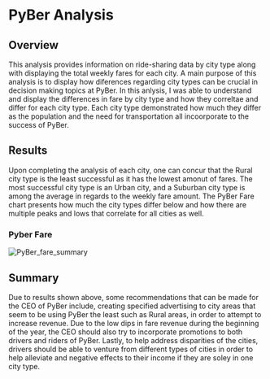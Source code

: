 # PyBer Analysis
## Overview
This analysis provides information on ride-sharing data by city type along with displaying the total weekly fares for each city. A main purpose of this analysis is to display how diferences regarding city types can be crucial in decision making topics at PyBer. In this anlysis, I was able to understand and display the differences in fare by city type and how they correltae and differ for each city type. Each city type demonstrated how much they differ as the population and the need for transportation all incoorporate to the success of PyBer. 

## Results
Upon completing the analysis of each city, one can concur that the Rural city type is the least successful as it has the lowest amonut of fares. The most successful city type is an Urban city, and a Suburban city type is among the average in regards to the weekly fare amount. The PyBer Fare chart presents how much the city types differ below and how there are multiple peaks and lows that correlate for all cities as well. 

### Pyber Fare 
![PyBer_fare_summary](https://user-images.githubusercontent.com/111406957/193447966-504deec8-1742-4976-b702-a89548c7dd36.png)


## Summary
Due to results shown above, some recommendations that can be made  for the CEO of PyBer include, creating specified advertising to city areas that seem to be using PyBer the least such as Rural areas, in order to attempt to increase revenue. Due to the low dips in fare revenue during the beginning of the year, the CEO should also try to incorporate promotions to both drivers and riders of PyBer. Lastly, to help address disparities of the cities, drivers should be able to venture from different types of cities in order to help alleviate and negative effects to their income if they are soley in one city type. 




